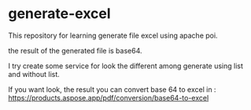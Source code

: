 # generate-excel

This repository for learning generate file excel using apache poi.

the result of the generated file is base64.

I try create some service for look the different among generate using list and without list.

If you want look, the result you can convert base 64 to excel in :
https://products.aspose.app/pdf/conversion/base64-to-excel 
